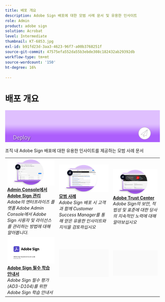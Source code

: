 ```yaml
---
title: 배포 개요
description: Adobe Sign 배포에 대한 모범 사례 문서 및 유용한 인사이트
role: Admin
product: adobe sign
solution: Acrobat
level: Intermediate
thumbnail: KT-6853.jpg
exl-id: b91fd23d-3aa3-4623-96f7-a00b3768251f
source-git-commit: 47575efa552da55b3ebde308c182432ab29392db
workflow-type: tm+mt
source-wordcount: '150'
ht-degree: 16%

---
```


# 배포 개요

![Sign 배포 이미지](assets/Hero-Deploy.png)

조직 내 Adobe Sign 배포에 대한 유용한 인사이트를 제공하는 모범 사례 문서

<table style="table-layout:fixed">
<tr>
  <td>
    <a href="https://helpx.adobe.com/kr/enterprise/using/adobe-sign-for-enterprise.html" target="_blank">
      <img alt="Admin Console" src="assets/Deploy_Admin.png" />
    </a>
    <div>
    <a href="https://helpx.adobe.com/enterprise/using/adobe-sign-for-enterprise.html" target="_blank"><strong>Admin Console에서 Adobe Sign 관리</strong></a>
    </div>
    <em>Adobe의 엔터프라이즈 플랫폼 Adobe Admin Console에서 Adobe Sign 사용자 및 라이선스를 관리하는 방법에 대해 알아봅니다.</em>
    <br>
  </td>
  <td>
    <a href="https://helpx.adobe.com/kr/sign/using/adobe-sign-training-best-practice.html" target="_blank">
      <img alt="우수 사례" src="assets/Deploy_BP.png" />
    </a>
    <div>
    <a href="https://helpx.adobe.com/sign/using/adobe-sign-training-best-practice.html" target="_blank"><strong>모범 사례</strong></a>
    </div>
    <em>Adobe Sign 배포 시 고객과 함께 Customer Success Manager를 통해 얻은 유용한 인사이트와 지식을 검토하십시오</em>
    <br>
  </td>  
  <td>
    <a href="https://www.adobe.com/trust/document-cloud-security.html" target="_blank">
      <img alt="Adobe Trust Center" src="assets/Deploy_Trust.png" />
    </a>
    <div>
    <a href="https://www.adobe.com/trust/document-cloud-security.html" target="_blank"><strong>Adobe Trust Center</strong></a>
    </div>
    <em>Adobe Sign의 보안, 적법성 및 표준에 대한 당사의 지속적인 노력에 대해 알아보십시오</em>
    <br>
  </td>
</tr>
<tr>
  <td>
    <a href="assets/SignStudyGuide.pdf">
      <img alt="Adobe Sign 필수 학습 안내서" src="assets/SignStudyGuide.png" />
    </a>
    <div>
    <a href="assets/SignStudyGuide.pdf"><strong>Adobe Sign 필수 학습 안내서</strong></a>
    </div>
    <em>Adobe Sign 필수 평가(AD3-D104)를 위한 Adobe Sign 학습 안내서</em>
    <br>
  </td>
  <td>
    <img alt="스페이서" src="assets/Grayspacer.png" />
    <div>
    <br>
  </td>
  <td>
    <img alt="스페이서" src="assets/Grayspacer.png" />
    <div>
    <br>
  </td>
</tr>
</table>

